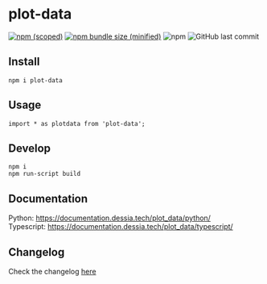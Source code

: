 # plot-data

[![npm (scoped)](https://img.shields.io/npm/v/plot-data.svg)](https://www.npmjs.com/package/plot-data)
[![npm bundle size (minified)](https://img.shields.io/bundlephobia/min/plot-data.svg)](https://www.npmjs.com/package/plot-data)
![npm](https://img.shields.io/npm/dt/plot-data)
![GitHub last commit](https://img.shields.io/github/last-commit/Dessia-tech/plot_data)

## Install

```
npm i plot-data
```

## Usage

```
import * as plotdata from 'plot-data';
```

## Develop

```
npm i
npm run-script build
```

## Documentation

Python: https://documentation.dessia.tech/plot_data/python/ <br>
Typescript: https://documentation.dessia.tech/plot_data/typescript/

## Changelog

Check the changelog [here](CHANGELOG.md)